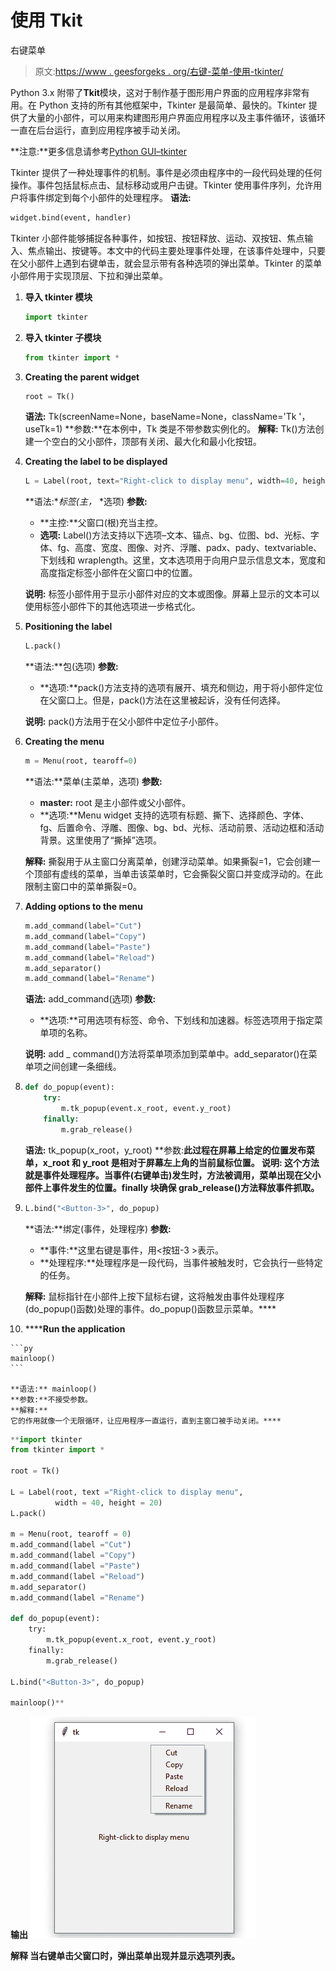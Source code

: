 # 使用 Tkit

右键菜单

> 原文:[https://www . geesforgeks . org/右键-菜单-使用-tkinter/](https://www.geeksforgeeks.org/right-click-menu-using-tkinter/)

Python 3.x 附带了**Tkit**模块，这对于制作基于图形用户界面的应用程序非常有用。在 Python 支持的所有其他框架中，Tkinter 是最简单、最快的。Tkinter 提供了大量的小部件，可以用来构建图形用户界面应用程序以及主事件循环，该循环一直在后台运行，直到应用程序被手动关闭。

**注意:**更多信息请参考[Python GUI–tkinter](https://www.geeksforgeeks.org/python-gui-tkinter/)

Tkinter 提供了一种处理事件的机制。事件是必须由程序中的一段代码处理的任何操作。事件包括鼠标点击、鼠标移动或用户击键。Tkinter 使用事件序列，允许用户将事件绑定到每个小部件的处理程序。
**语法:**

```py
widget.bind(event, handler)
```

Tkinter 小部件能够捕捉各种事件，如按钮、按钮释放、运动、双按钮、焦点输入、焦点输出、按键等。本文中的代码主要处理事件处理，在该事件处理中，只要在父小部件上遇到右键单击，就会显示带有各种选项的弹出菜单。Tkinter 的菜单小部件用于实现顶层、下拉和弹出菜单。

1.  **导入 tkinter 模块**

    ```py
    import tkinter
    ```

2.  **导入 tkinter 子模块**

    ```py
    from tkinter import *
    ```

3.  **Creating the parent widget**

    ```py
    root = Tk()
    ```

    **语法:** Tk(screenName=None，baseName=None，className='Tk '，useTk=1)
    **参数:**在本例中，Tk 类是不带参数实例化的。
    **解释:**
    Tk()方法创建一个空白的父小部件，顶部有关闭、最大化和最小化按钮。

4.  **Creating the label to be displayed**

    ```py
    L = Label(root, text="Right-click to display menu", width=40, height=20)
    ```

    **语法:**标签(主，* *选项)
    **参数:**

    *   **主控:**父窗口(根)充当主控。
    *   **选项:** Label()方法支持以下选项–文本、锚点、bg、位图、bd、光标、字体、fg、高度、宽度、图像、对齐、浮雕、padx、pady、textvariable、下划线和 wraplength。这里，文本选项用于向用户显示信息文本，宽度和高度指定标签小部件在父窗口中的位置。

    **说明:**
    标签小部件用于显示小部件对应的文本或图像。屏幕上显示的文本可以使用标签小部件下的其他选项进一步格式化。

5.  **Positioning the label**

    ```py
    L.pack()
    ```

    **语法:**包(选项)
    **参数:**

    *   **选项:**pack()方法支持的选项有展开、填充和侧边，用于将小部件定位在父窗口上。但是，pack()方法在这里被起诉，没有任何选择。

    **说明:**
    pack()方法用于在父小部件中定位子小部件。

6.  **Creating the menu**

    ```py
    m = Menu(root, tearoff=0)
    ```

    **语法:**菜单(主菜单，选项)
    **参数:**

    *   **master:** root 是主小部件或父小部件。
    *   **选项:**Menu widget 支持的选项有标题、撕下、选择颜色、字体、fg、后置命令、浮雕、图像、bg、bd、光标、活动前景、活动边框和活动背景。这里使用了“撕掉”选项。

    **解释:**
    撕裂用于从主窗口分离菜单，创建浮动菜单。如果撕裂=1，它会创建一个顶部有虚线的菜单，当单击该菜单时，它会撕裂父窗口并变成浮动的。在此限制主窗口中的菜单撕裂=0。

7.  **Adding options to the menu**

    ```py
    m.add_command(label="Cut")
    m.add_command(label="Copy")
    m.add_command(label="Paste")
    m.add_command(label="Reload")
    m.add_separator()
    m.add_command(label="Rename")
    ```

    **语法:** add_command(选项)
    **参数:**

    *   **选项:**可用选项有标签、命令、下划线和加速器。标签选项用于指定菜单项的名称。

    **说明:**
    add _ command()方法将菜单项添加到菜单中。add_separator()在菜单项之间创建一条细线。

8.  ```py
    def do_popup(event):
        try:
            m.tk_popup(event.x_root, event.y_root)
        finally:
            m.grab_release()

    ```

    **语法:** tk_popup(x_root，y_root)
    **参数:**此过程在屏幕上给定的位置发布菜单，x_root 和 y_root 是相对于屏幕左上角的当前鼠标位置。
    **说明:**
    这个方法就是事件处理程序。当事件(右键单击)发生时，方法被调用，菜单出现在父小部件上事件发生的位置。finally 块确保 grab_release()方法释放事件抓取。** 
9.  ```py
    L.bind("<Button-3>", do_popup)
    ```

    **语法:**绑定(事件，处理程序)
    **参数:**

    *   **事件:**这里右键是事件，用<按钮-3 >表示。
    *   **处理程序:**处理程序是一段代码，当事件被触发时，它会执行一些特定的任务。

    **解释:**
    鼠标指针在小部件上按下鼠标右键，这将触发由事件处理程序(do_popup()函数)处理的事件。do_popup()函数显示菜单。**** 
10.  ******Run the application**

    ```py
    mainloop()
    ```

    **语法:** mainloop()
    **参数:**不接受参数。
    **解释:**
    它的作用就像一个无限循环，让应用程序一直运行，直到主窗口被手动关闭。**** 

```py
**import tkinter
from tkinter import *

root = Tk()

L = Label(root, text ="Right-click to display menu",
          width = 40, height = 20)
L.pack()

m = Menu(root, tearoff = 0)
m.add_command(label ="Cut")
m.add_command(label ="Copy")
m.add_command(label ="Paste")
m.add_command(label ="Reload")
m.add_separator()
m.add_command(label ="Rename")

def do_popup(event):
    try:
        m.tk_popup(event.x_root, event.y_root)
    finally:
        m.grab_release()

L.bind("<Button-3>", do_popup)

mainloop()**
```

******输出**
![python-tkinter-right-click-menu](img/fd33dc38ab4c91a6e855176f96860422.png)****

******解释**
当右键单击父窗口时，弹出菜单出现并显示选项列表。****